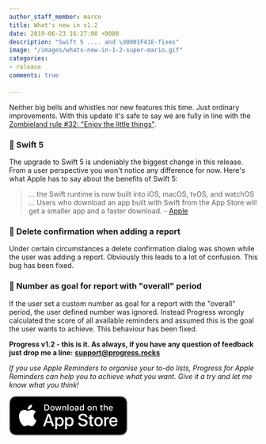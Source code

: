 ```yaml
---
author_staff_member: marco
title: What's new in v1.2
date: 2019-06-23 16:27:00 +0000
description: "Swift 5 .... and \U0001F41E-fixes"
image: "/images/whats-new-in-1-2-super-mario.gif"
categories:
- release
comments: true

---
```

Neither big bells and whistles nor new features this time. Just ordinary improvements. With this update it's safe to say we are fully in line with the [Zombieland rule #32: "Enjoy the little things"](https://www.youtube.com/watch?v=Hp2W0Lylzrs).

### 🌟 Swift 5

The upgrade to Swift 5 is undeniably the biggest change in this release. From a user perspective you won't notice any difference for now. Here's what Apple has to say about the benefits of Swift 5:

> ... the Swift runtime is now built into iOS, macOS, tvOS, and watchOS ... Users who download an app built with Swift from the App Store will get a smaller app and a faster download. - [Apple](https://developer.apple.com/swift/)

### 🐞 Delete confirmation when adding a report

Under certain circumstances a delete confirmation dialog was shown while the user was adding a report. Obviously this leads to a lot of confusion. This bug has been fixed.

### 🐞 Number as goal for report with "overall" period

If the user set a custom number as goal for a report with the "overall" period, the user defined number was ignored. Instead Progress wrongly calculated the score of all available reminders and assumed this is the goal the user wants to achieve. This behaviour has been fixed.

**Progress v1.2 - this is it. As always, if you have any question of feedback just drop me a line:** [**support@progress.rocks**](mailto:support@progress.rocks)

_If you use Apple Reminders to organise your to-do lists, Progress for Apple Reminders can help you to achieve what you want. Give it a try and let me know what you think!_

<p>
<a href="https://itunes.apple.com/us/app/progress-for-apple-reminders/id1450818073?mt=8&ign-mpt=uo%3D2" target="_blank" class="appstore">
<img src="/images/App_Store_Badge.svg" alt="Download on the App Store" />
</a>
</p>